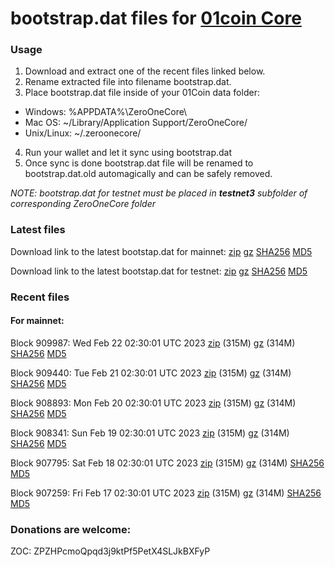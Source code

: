 # bootstrap.dat files for [01coin Core](https://01coin.io)

### Usage

1. Download and extract one of the recent files linked below.
2. Rename extracted file into filename bootstrap.dat.
3. Place bootstrap.dat file inside of your 01Coin data folder:
 - Windows: %APPDATA%\ZeroOneCore\
 - Mac OS: ~/Library/Application Support/ZeroOneCore/
 - Unix/Linux: ~/.zeroonecore/
4. Run your wallet and let it sync using bootstrap.dat
5. Once sync is done bootstrap.dat file will be renamed to bootstrap.dat.old automagically and can be safely removed.

_NOTE: bootstrap.dat for testnet must be placed in **testnet3** subfolder of corresponding ZeroOneCore folder_

### Latest files
Download link to the latest bootstap.dat for mainnet: [zip](https://files.01coin.io/mainnet/bootstrap.dat.zip) [gz](https://files.01coin.io/mainnet/bootstrap.dat.tar.gz) [SHA256](https://files.01coin.io/mainnet/sha256.txt) [MD5](https://files.01coin.io/mainnet/md5.txt)

Download link to the latest bootstap.dat for testnet: [zip](https://files.01coin.io/testnet/bootstrap.dat.zip) [gz](https://files.01coin.io/testnet/bootstrap.dat.tar.gz) [SHA256](https://files.01coin.io/testnet/sha256.txt) [MD5](https://files.01coin.io/testnet/md5.txt)

### Recent files

#### For mainnet:

Block 909987: Wed Feb 22 02:30:01 UTC 2023 [zip](https://files.01coin.io/mainnet/2023-02-22/bootstrap.dat.zip) (315M) [gz](https://files.01coin.io/mainnet/2023-02-22/bootstrap.dat.tar.gz) (314M) [SHA256](https://files.01coin.io/mainnet/2023-02-22/sha256.txt) [MD5](https://files.01coin.io/mainnet/2023-02-22/md5.txt)

Block 909440: Tue Feb 21 02:30:01 UTC 2023 [zip](https://files.01coin.io/mainnet/2023-02-21/bootstrap.dat.zip) (315M) [gz](https://files.01coin.io/mainnet/2023-02-21/bootstrap.dat.tar.gz) (314M) [SHA256](https://files.01coin.io/mainnet/2023-02-21/sha256.txt) [MD5](https://files.01coin.io/mainnet/2023-02-21/md5.txt)

Block 908893: Mon Feb 20 02:30:01 UTC 2023 [zip](https://files.01coin.io/mainnet/2023-02-20/bootstrap.dat.zip) (315M) [gz](https://files.01coin.io/mainnet/2023-02-20/bootstrap.dat.tar.gz) (314M) [SHA256](https://files.01coin.io/mainnet/2023-02-20/sha256.txt) [MD5](https://files.01coin.io/mainnet/2023-02-20/md5.txt)

Block 908341: Sun Feb 19 02:30:01 UTC 2023 [zip](https://files.01coin.io/mainnet/2023-02-19/bootstrap.dat.zip) (315M) [gz](https://files.01coin.io/mainnet/2023-02-19/bootstrap.dat.tar.gz) (314M) [SHA256](https://files.01coin.io/mainnet/2023-02-19/sha256.txt) [MD5](https://files.01coin.io/mainnet/2023-02-19/md5.txt)

Block 907795: Sat Feb 18 02:30:01 UTC 2023 [zip](https://files.01coin.io/mainnet/2023-02-18/bootstrap.dat.zip) (315M) [gz](https://files.01coin.io/mainnet/2023-02-18/bootstrap.dat.tar.gz) (314M) [SHA256](https://files.01coin.io/mainnet/2023-02-18/sha256.txt) [MD5](https://files.01coin.io/mainnet/2023-02-18/md5.txt)

Block 907259: Fri Feb 17 02:30:01 UTC 2023 [zip](https://files.01coin.io/mainnet/2023-02-17/bootstrap.dat.zip) (315M) [gz](https://files.01coin.io/mainnet/2023-02-17/bootstrap.dat.tar.gz) (314M) [SHA256](https://files.01coin.io/mainnet/2023-02-17/sha256.txt) [MD5](https://files.01coin.io/mainnet/2023-02-17/md5.txt)


### Donations are welcome:

ZOC: ZPZHPcmoQpqd3j9ktPf5PetX4SLJkBXFyP
